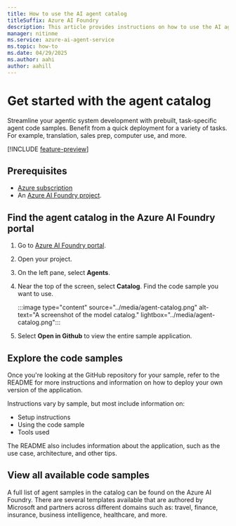 ```yaml
---
title: How to use the AI agent catalog
titleSuffix: Azure AI Foundry
description: This article provides instructions on how to use the AI agent catalog to use code samples to quickly deploy agents.
manager: nitinme
ms.service: azure-ai-agent-service
ms.topic: how-to
ms.date: 04/29/2025
ms.author: aahi
author: aahill
---
```


# Get started with the agent catalog

Streamline your agentic system development with prebuilt, task-specific agent code samples. Benefit from a quick deployment for a variety of tasks. For example, translation, sales prep, computer use, and more.

[!INCLUDE [feature-preview](../../../ai-foundry/includes/feature-preview.md)]

## Prerequisites

- [Azure subscription](https://azure.microsoft.com/free)
- An [Azure AI Foundry project](../../../ai-foundry/how-to/create-projects.md).

## Find the agent catalog in the Azure AI Foundry portal

1. Go to [Azure AI Foundry portal](https://ai.azure.com).
1. Open your project.
1. On the left pane, select **Agents**.
1. Near the top of the screen, select **Catalog**. Find the code sample you want to use.

    :::image type="content" source="../media/agent-catalog.png" alt-text="A screenshot of the model catalog." lightbox="../media/agent-catalog.png":::

1. Select **Open in Github** to view the entire sample application.

## Explore the code samples

Once you're looking at the GitHub repository for your sample, refer to the README for more instructions and information on how to deploy your own version of the application.

Instructions vary by sample, but most include information on:
* Setup instructions
* Using the code sample
* Tools used

The README also includes information about the application, such as the use case, architecture, and other tips.

## View all available code samples

A full list of agent samples in the catalog can be found on the Azure AI Foundry. There are several templates available that are authored by Microsoft and partners across different domains such as: travel, finance, insurance, business intelligence, healthcare, and more. 

<!--
**Azure AI Agent Service Agent Catalog**

| Code sample | Description | Author | Capabilities | Difficulty Level | Structure | Domain | Risk considerations |
|-----------------|-------------|--------|--------------|------------------|-----------|--------|---------------------|
| [Browser Automation Agent](#) | Helps users complete simple and complex web browser tasks such as online class booking using simple natural languge prompts and Azure Playwright Service | Microsoft | Web Browser Automation, Playwright Actions | Beginner-friendly | Single-Agent | Education, General | TBD |
| [Deep Research Agent](#) | Conducts multi-step research tasks using OpenAI models, real-time web data, files, and third-party sources to generate comprehensive, cited reports for complex queries in science, finance, policy, and more. | Microsoft | Web Search, File Analysis, Image Reasoning, Task Scheduling | Advanced | Single-Agent | Research | TBD |
| [Claim Concierge](#) | Helps patients navigate claims in their preferred language by auto-detecting user language, translating interactions and guiding them through submissions, appeals, and coverage questions. | Microsoft | File Search, Code Interpreter, Translator, Connected Agents | Beginner-friendly | Multi-Agent | Insurance | TBD |
| [Trusty Link](#) | Helps users explore financial topics and investment products using Morningstar data and Bing Search. Designed for education, not advice. | Microsoft | Morningstar API, Bing Grounding, File Search | Beginner-friendly | Single-Agent | Finance | TBD |
| [Travel Planner](https://github.com/microsoft/agent-blueprints/tree/main/azure-ai-agent-service-blueprints/travel-agent) | Create travel itinerary using latest travel related info powered by Bing grounding tool. | Microsoft | Tripadvisor API, Code Interpreter, OpenAPi tool (Flights) | Beginner-friendly | Single-Agent | Travel | TBD |
| [Home Loan Guide](https://github.com/microsoft/agent-blueprints/tree/main/azure-ai-agent-service-blueprints/home-loan-guide) | Guides users through the mortgage application process, explains loan options, and helps with document readiness | Microsoft | Document QA, Enterprise Data Grounding, Code Interpreter | Beginner-friendly | Single-Agent | Finance | TBD |
| [Sales Analyst Agent](#) | Analyzes sales data using File Search and built-in tools to generate insights like regional revenue metrics for a company. | Microsoft | File Search, Data Analysis, Insight Generation | Beginner-friendly | Single-Agent | Sales, Business Intelligence | TBD |
| [AI News Agent](#) | Retrieves and summarizes news using SerpAPI and Azure AI Agent Service, with a focus on Microsoft, Healthcare, and Legal sector developments. | Marquee Insights | Real-Time Search, Summarization, Sector Prioritization | Intermediate | Single-Agent | General, Healthcare, Legal | TBD |
| [Saifr Communication Agent](#) | Converts potentially noncompliant text to a more compliant, fair, and balanced version to help users better align with regulatory guidelines. Not intended to replace legal, compliance, or business functions; end users remain responsible for regulatory obligations | Fidelity Saifr | AI Text Review, OpenAPI tool | Intermediate | Single-Agent | Finance, Compliance | TBD |
| [Due Diligence Risk Analyst](#) | Provides comprehensive risk analysis and timeline tracking across operational, financial, regulatory, and sustainability dimensions. Processes structured risk data to generate detailed timelines, actionable insights, and visual risk indicators. | Auquan | Code Interpreter, Grounding with Bing Search, Auquan OpenAPI tool | Intermediate | Single Agent | Finance, Legal, ESG | TBD |
| [SightMachine Filler Optimization Agent](#) | Helps manufacturing engineers improve bottling line efficiency by analyzing historical data, performing root cause analysis, and offering predictive insights to optimize throughput and reduce bottlenecks. Accessible via natural language queries for ease of use without data science expertise. | SightMachine | Root Cause Analysis, Azure Functions | Intermediate | Single-Agent | Manufacturing, Industrial Operations | TBD |
| [Voice Live Agent](https://github.com/yulin-li/voice-agent-sample/tree/master/samples/react) | Enables real-time speech interaction using Azure AI Voice Live API for seamless voice-based conversations | Microsoft | Real-Time Speech | Intermediate | Single-Agent | General | TBD |
| [Meeting Prep Agent](#) | Prepares you for external meetings by scanning your calendar, researching attendees, and sending a concise Teams summary with bios and context. | Microsoft | Bing Grounding, Outlook Calendar, Teams Messaging via Azure Logic Apps | Intermediate | Single-Agent | General | TBD |
| [CommsPilot](#) | Drafts accurate support replies and personalized outbound sales emails by combining internal documents with real-time public profile grounding. Supports inbox automation and outreach logging via Logic Apps. | Microsoft | File Search, Bing Grounding, Outlook Connector (Logic Apps) | Intermediate | Single-Agent | Customer Support, Sales | TBD |
| [Supply Sense](#) | Tracks shipments, forecasts inventory needs, and analyzes logistics performance to help supply chain teams act on real-time insights. | Microsoft | Azure Maps, Azure Table Storage, Code Interpreter | Intermediate | Single-Agent | Supply Chain | TBD |
| [Store Ops Guide](#) | Helps store managers optimize layout, staffing, and promotions by analyzing store photos, foot traffic data, and customer feedback | Microsoft | GPT-4o (Vision), File Search, Code Interpreter, Bing Grounding | Intermediate | Single-Agent | Retail | TBD |
| [Translation Agent](#) | Handles multilingual translation with dynamic language detection, bidirectional translation, and interactive clarification of missing parameters using Translator Service | Microsoft | Azure AI Services Language Detection, Translation | Beginner-friendly | Single-Agent | General | TBD |
| [Intent Routing Agent](#) | Detects user intent and routes queries deterministically to the appropriate tool (CLU or CQA) for accurate handling of high-value requests with human controls | Microsoft | Azure AI Services Intent Recognition, FAQ Answering | Beginner-friendly | Single-Agent | Customer Support | TBD |
| [Exact Question Answering Agent](#) | Answers high-value predefined questions deterministically using a CQA tool to ensure consistent and accurate responses with no rewriting | Microsoft | Azure AI Services FAQ Answering, Deterministic Responses | Beginner-friendly | Single-Agent | Customer Support | TBD |
| [Personal Shopper Agent](#) | Uses multi-agent orchestration to triage customer intent and route to refund or sales agents, supporting live streaming responses and human-in-the-loop for retail support scenarios. | Microsoft | Intent Routing, Human-in-the-Loop | Intermediate | Multi-Agent | Retail, Customer Support | TBD |
| [Magentic One Agent](#) | A generalist, autonomous multi-agent system that performs deep research and problem-solving by orchestrating web search, code generation, and code execution agents. Ideal for tackling open-ended analytical or technical tasks. | Microsoft | Multi-Agent Workflow, Web Search, Code Generation, Code Execution | Advanced | Multi-Agent | Research | TBD |
| [Customer Service Agent](#) | Orchestrates customer authentication, triage, billing, and sales support using a dynamic multi-agent workflow. Includes human-in-the-loop escalation, real-time streaming, and full-cycle support resolution. | Microsoft | Authentication, Human-in-the-Loop | Advanced | Multi-Agent | Customer Support, Telecom | TBD |
| [ResearchFlow Agent](#) | Executes complex, multi-agent research workflows by gathering facts, planning actions, and coordinating dynamic sub-agents to solve open-ended tasks. Supports adaptive planning, user prompting, and final summarization. | Microsoft | Planning, Fact Management, Dynamic Agent Routing, User Prompting | Advanced | Multi-Agent | Research | TBD |



**Semantic Kernel Agent Catalog**

| Code sample | Description | Author | Capabilities | Difficulty Level | Structure | Domain | Risk considerations |
|-----------------|-------------|--------|--------------|------------------|-----------|--------|---------------------|
| [AI Red Teaming Agent](https://github.com/microsoft/agent-blueprints/tree/main/semantic-kernel-blueprints/ai_red_team) | Automates the generation, transformation, and execution of harmful prompts against target generative AI models or applications. Useful for streamlining safety testing workflows, surfacing filter bypasses, and recording every step for later analysis. | Microsoft | Multi-agent, Custom tool, RAI Testing | Advanced | Multi-Agent | Security | TBD |
| [Healthcare Multi-Agent Orchestrator](https://github.com/Azure-Samples/healthcare-multi-agent) | Demonstrates the integration of AI models and general reasoners within a group chat environment, facilitating seamless deployment for evaluations in the healthcare industry. | Microsoft | Multi-agent, Azure Bots, MS Teams | Advanced | Multi-Agent | Healthcare, General | TBD |
| [Warranty Claim Processing Agent](#) | Processes warranty claims by extracting structured data, redacting PII, and determining eligibility, resolution type, and urgency using strict rules and a JSON schema. | Microsoft | Document Intelligence, PII Redaction, JSON Output Generation | Intermediate | Single-Agent | Retail | TBD |
| [Contract Analysis](#) | Compares two versions of a contract to extract key fields and clauses, highlights differences, and generates a report for review and follow-up | Microsoft | File Search, Content Understanding | Intermediate | Single-Agent | Legal, Compliance, Operations | TBD |
| [SOP Forge](#) | Converts instructional video into a fully formatted Standard Operating Procedure (SOP). Transcribes, identifies steps, adjusts tone, swaps visuals, and delivers a Markdown-ready file. Supports fast editing and visual generation for updated documentation. | Microsoft | Content Understanding, File Search, Image Gen | Intermediate | Single-Agent | Operations | TBD |
| [Video Translation Agent](https://github.com/microsoft/agent-blueprints/tree/main/semantic-kernel-blueprints/video-translation-agent) | Translates videos between languages with customizable speech and subtitle output. Leverages Azure AI Foundry, Speech Services, and Blob Storage to support multilingual video localization for internal communications, education, and marketing. | Microsoft | Audio transcription, Speech synthesis, Subtitle generation | Beginner-friendly | Single-Agent | Media & Communications | TBD |
-->
